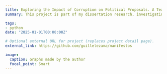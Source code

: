 ```yaml
---
title: Exploring the Impact of Corruption on Political Proposals. A Text Classification Problem
summary: This project is part of my dissertation research, investigating how corruption scandals influence politicians rhetoric and policy priorities. Using over 13,000 campaign manifestos from Brazilian mayoral elections, I applied text classification techniques to determine whether corruption in specific policy areas (e.g., health) leads politicians to increase or decrease their focus on those topics in their proposals. To tackle this challenge, I manually labeled a subset of the data to train machine learning models, leveraging external APIs to enhance classification accuracy. This work demonstrates my ability to handle unstructured text data, apply machine learning, and develop creative solutions with limited resources. **[GitHub Repository](https://github.com/guillelezama/manifestos) | [Slides](https://github.com/guillelezama/manifestos/blob/main/slides_text_classification.pdf) | [Paper](https://guillelezama.netlify.app/uploads/jmp.pdf)**

tags:
- python
date: "2025-01-01T00:00:00Z"

# Optional external URL for project (replaces project detail page).
external_link: https://github.com/guillelezama/manifestos

image: 
  caption: Graphs made by the author
  focal_point: Smart
---
```

